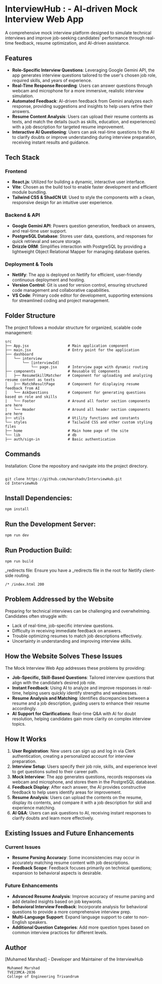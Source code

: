 # InterviewHub : - AI-driven Mock Interview Web App

A comprehensive mock interview platform designed to simulate technical interviews and improve job-seeking candidates' performance through real-time feedback, resume optimization, and AI-driven assistance.

## Features

- **Role-Specific Interview Questions**: Leveraging Google Gemini API, the app generates interview questions tailored to the user's chosen job role, required skills, and years of experience.
- **Real-Time Response Recording**: Users can answer questions through webcam and microphone for a more immersive, realistic interview simulation.
- **Automated Feedback**: AI-driven feedback from Gemini analyzes each response, providing suggestions and insights to help users refine their answers.
- **Resume Content Analysis**: Users can upload their resume contents as texts,  and match the details (such as skills, education, and experiences) with a job description for targeted resume improvement.
- **Interactive AI Questioning**: Users can ask real-time questions to the AI to clarify doubts or improve understanding during interview preparation, receiving instant results and guidance.

## Tech Stack

### Frontend

- **React.js**: Utilized for building a dynamic, interactive user interface.
- **Vite**: Chosen as the build tool to enable faster development and efficient module bundling.
- **Tailwind CSS & ShadCN UI**: Used to style the components with a clean, responsive design for an intuitive user experience.

### Backend & API

- **Google Gemini API**: Powers question generation, feedback on answers, and real-time user support.
- **PostgreSQL Database**: Stores user data, questions, and responses for quick retrieval and secure storage.
- **Drizzle ORM**: Simplifies interaction with PostgreSQL by providing a lightweight Object Relational Mapper for managing database queries.

### Deployment & Tools

- **Netlify**: The app is deployed on Netlify for efficient, user-friendly continuous deployment and hosting.
- **Version Control**: Git is used for version control, ensuring structured code management and collaborative capabilities.
- **VS Code**: Primary code editor for development, supporting extensions for streamlined coding and project management.

## Folder Structure

The project follows a modular structure for organized, scalable code management:

```plaintext
src
├── App.jsx                  # Main application component
├── main.jsx                 # Entry point for the application
├── dashboard
│   └── interview
│       └── [interviewId]
│           └── page.jsx     # Interview page with dynamic routing
├── components               # Reusable UI components
│   ├── ResumeSkillMatcher   # Component for uploading and analyzing resume content as texts
│   ├── MatchResultPage      # Component for displaying resume feedback from AI
│   └── AskQuestions         # Component for generating questions based on role and skills
|   └── Footer               # Around all footer section components are here
|   └── Header               # Around all header section components are here
├── utils                    # Utility functions and constants
└── styles                   # Tailwind CSS and other custom styling files
├── home                     # Main home page of the site
└── lib                      # db
├── auth/sign-in             # Basic authentication

```



## Commands
Installation: Clone the repository and navigate into the project directory.

```

git clone https://github.com/marshadn/InterviewHub.git
cd InterviewHub
```

## Install Dependencies:

```
npm install
```
## Run the Development Server:

```
npm run dev

```
## Run Production Build:
```
npm run build
```



_redirects file: Ensure you have a _redirects file in the root for Netlify client-side routing.

```
/* /index.html 200
```



## Problem Addressed by the Website

Preparing for technical interviews can be challenging and overwhelming. Candidates often struggle with:

- Lack of real-time, job-specific interview questions.
- Difficulty in receiving immediate feedback on answers.
- Trouble optimizing resumes to match job descriptions effectively.
- Uncertainty in understanding and improving interview skills.

## How the Website Solves These Issues

The Mock Interview Web App addresses these problems by providing:

- **Job-Specific, Skill-Based Questions**: Tailored interview questions that align with the candidate’s desired job role.
- **Instant Feedback**: Using AI to analyze and improve responses in real-time, helping users quickly identify strengths and weaknesses.
- **Resume Analysis and Matching**: Identifies discrepancies between a resume and a job description, guiding users to enhance their resume accordingly.
- **AI Support for Clarifications**: Real-time Q&A with AI for doubt resolution, helping candidates gain more clarity on complex interview topics.

## How It Works

1. **User Registration**: New users can sign up and log in via Clerk authentication, creating a personalized account for interview preparation.
2. **Interview Setup**: Users specify their job role, skills, and experience level to get questions suited to their career path.
3. **Mock Interview**: The app generates questions, records responses via webcam and microphone, and stores them in the PostgreSQL database.
4. **Feedback Display**: After each answer, the AI provides constructive feedback to help users identify areas for improvement.
5. **Resume Analysis**: Users can upload the contents on the resume, display its contents, and compare it with a job description for skill and experience matching.
6. **AI Q&A**: Users can ask questions to AI, receiving instant responses to clarify doubts and learn more effectively.

## Existing Issues and Future Enhancements

### Current Issues

- **Resume Parsing Accuracy**: Some inconsistencies may occur in accurately matching resume content with job descriptions.
- **Feedback Scope**: Feedback focuses primarily on technical questions; expansion to behavioral aspects is desirable.

### Future Enhancements

- **Advanced Resume Analysis**: Improve accuracy of resume parsing and add detailed insights based on job keywords.
- **Behavioral Interview Feedback**: Incorporate analysis for behavioral questions to provide a more comprehensive interview prep.
- **Multi-Language Support**: Expand language support to cater to non-English speakers.
- **Additional Question Categories**: Add more question types based on common interview practices for different levels.

## Author

[Muhamed Marshad] - Developer and Maintainer of the InterviewHub


```
 Muhamed Marshad
 TVE23MCA-2036
 College of Engineering Trivandrum
```

